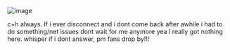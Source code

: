                              
![image](https://github.com/user-attachments/assets/1dc12b31-d026-42c3-b3fe-d0c566d87907)


c+h always. If i ever disconnect and i dont come back after awhile i had to do something/net issues dont wait for me anymore
yea I really got nothing here. whisper if i dont answer,  pm fans drop by!!! 
